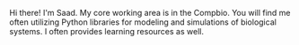 Hi there!
I'm Saad. My core working area is in the Compbio. You will find me often utilizing Python
libraries for modeling and simulations of biological systems. I often provides learning
resources as well.
